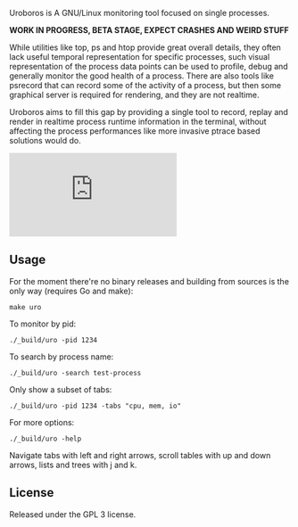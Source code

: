 Uroboros is A GNU/Linux monitoring tool focused on single processes. 

**WORK IN PROGRESS, BETA STAGE, EXPECT CRASHES AND WEIRD STUFF**

While 
utilities like top, ps and htop provide great overall details, they often lack useful temporal representation for 
specific processes, such visual representation of the process data points can be used to profile, debug and 
generally monitor the good health of a process. There are also tools like psrecord that can record some of the 
activity of a process, but then some graphical server is required for rendering, and they are not realtime.

Uroboros aims to fill this gap by providing a single tool to record, replay and render in realtime process 
runtime information in the terminal, without affecting the process performances like more invasive ptrace based 
solutions 
would do.

<iframe src="https://www.youtube.com/embed/Kxl5F5yHi3E" frameborder="0" allow="accelerometer; autoplay; clipboard-write; encrypted-media; gyroscope; picture-in-picture" allowfullscreen></iframe>

## Usage

For the moment there're no binary releases and building from sources is the only way (requires Go and make):

    make uro

To monitor by pid:

    ./_build/uro -pid 1234

To search by process name:

    ./_build/uro -search test-process

Only show a subset of tabs:

    ./_build/uro -pid 1234 -tabs "cpu, mem, io"

For more options:
    
    ./_build/uro -help

Navigate tabs with left and right arrows, scroll tables with up and down arrows, lists and trees with j and k.

## License

Released under the GPL 3 license.